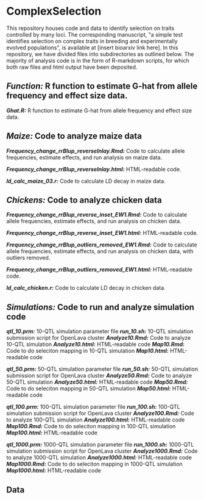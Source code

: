 # ComplexSelection
This repository houses code and data to identify selection on traits controlled by many loci. The corresponding manuscript, "a simple test identifies selection on complex traits in breeding and experimentally evolved populations", is available at [insert bioarxiv link here]. In this repository, we have divided files into subdirectories as outlined below. The majority of analysis code is in the form of R-markdown scripts, for which both raw files and html output have been deposited.

## *Function:* R function to estimate G-hat from allele frequency and effect size data.
***Ghat.R:*** R function to estimate G-hat from allele frequency and effect size data.



## *Maize:* Code to analyze maize data
***Frequency_change_rrBlup_reverseInlay.Rmd:*** Code to calculate allele frequencies, estimate effects, and run analysis on maize data.

***Frequency_change_rrBlup_reverseInlay.html:*** HTML-readable code.

***ld_calc_maize_03.r:*** Code to calculate LD decay in maize data.


## *Chickens:* Code to analyze chicken data
***Frequency_change_rrBlup_reverse_inset_EW1.Rmd:*** Code to calculate allele frequencies, estimate effects, and run analysis on chicken data.

***Frequency_change_rrBlup_reverse_inset_EW1.html:*** HTML-readable code.

***Frequency_change_rrBlup_outliers_removed_EW1.Rmd:*** Code to calculate allele frequencies, estimate effects, and run analysis on chicken data, with outliers removed.

***Frequency_change_rrBlup_outliers_removed_EW1.html:*** HTML-readable code.

***ld_calc_chicken.r:*** Code to calculate LD decay in chicken data.

## *Simulations:* Code to run and analyze simulation code
***qtl_10.prm:*** 10-QTL simulation parameter file
***run_10.sh:*** 10-QTL simulation submission script for OpenLava cluster
***Analyze10.Rmd:*** Code to analyze 10-QTL simulation
***Analyze10.html:*** HTML-readable code
***Map10.Rmd:*** Code to do seleciton mapping in 10-QTL simulation
***Map10.html:*** HTML-readable code

***qtl_50.prm:*** 50-QTL simulation parameter file
***run_50.sh:*** 50-QTL simulation submission script for OpenLava cluster
***Analyze50.Rmd:*** Code to analyze 50-QTL simulation
***Analyze50.html:*** HTML-readable code
***Map50.Rmd:*** Code to do seleciton mapping in 50-QTL simulation
***Map50.html:*** HTML-readable code

***qtl_100.prm:*** 100-QTL simulation parameter file
***run_100.sh:*** 100-QTL simulation submission script for OpenLava cluster
***Analyze100.Rmd:*** Code to analyze 100-QTL simulation
***Analyze100.html:*** HTML-readable code
***Map100.Rmd:*** Code to do seleciton mapping in 100-QTL simulation
***Map100.html:*** HTML-readable code

***qtl_1000.prm:*** 1000-QTL simulation parameter file
***run_1000.sh:*** 1000-QTL simulation submission script for OpenLava cluster
***Analyze1000.Rmd:*** Code to analyze 1000-QTL simulation
***Analyze1000.html:*** HTML-readable code
***Map1000.Rmd:*** Code to do seleciton mapping in 1000-QTL simulation
***Map1000.html:*** HTML-readable code

## Data
